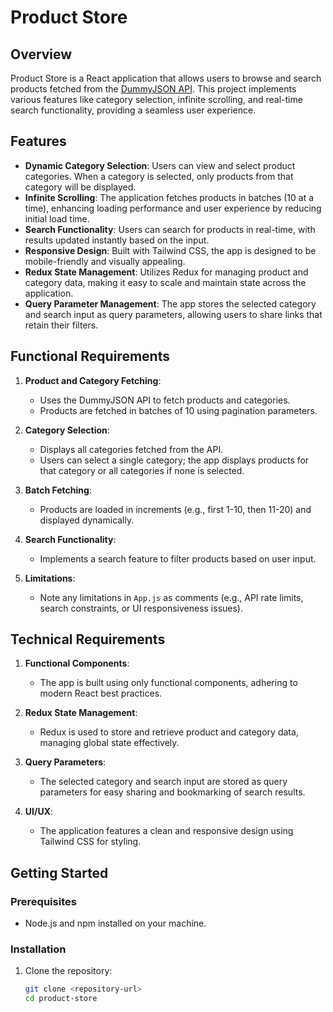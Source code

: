 # Product Store

## Overview

Product Store is a React application that allows users to browse and search products fetched from the [DummyJSON API](https://dummyjson.com). This project implements various features like category selection, infinite scrolling, and real-time search functionality, providing a seamless user experience.

## Features

- **Dynamic Category Selection**: Users can view and select product categories. When a category is selected, only products from that category will be displayed.
- **Infinite Scrolling**: The application fetches products in batches (10 at a time), enhancing loading performance and user experience by reducing initial load time.
- **Search Functionality**: Users can search for products in real-time, with results updated instantly based on the input.
- **Responsive Design**: Built with Tailwind CSS, the app is designed to be mobile-friendly and visually appealing.
- **Redux State Management**: Utilizes Redux for managing product and category data, making it easy to scale and maintain state across the application.
- **Query Parameter Management**: The app stores the selected category and search input as query parameters, allowing users to share links that retain their filters.

## Functional Requirements

1. **Product and Category Fetching**:
   - Uses the DummyJSON API to fetch products and categories.
   - Products are fetched in batches of 10 using pagination parameters.

2. **Category Selection**:
   - Displays all categories fetched from the API.
   - Users can select a single category; the app displays products for that category or all categories if none is selected.

3. **Batch Fetching**:
   - Products are loaded in increments (e.g., first 1-10, then 11-20) and displayed dynamically.

4. **Search Functionality**:
   - Implements a search feature to filter products based on user input.

5. **Limitations**:
   - Note any limitations in `App.js` as comments (e.g., API rate limits, search constraints, or UI responsiveness issues).

## Technical Requirements

1. **Functional Components**:
   - The app is built using only functional components, adhering to modern React best practices.

2. **Redux State Management**:
   - Redux is used to store and retrieve product and category data, managing global state effectively.

3. **Query Parameters**:
   - The selected category and search input are stored as query parameters for easy sharing and bookmarking of search results.

4. **UI/UX**:
   - The application features a clean and responsive design using Tailwind CSS for styling.

## Getting Started

### Prerequisites

- Node.js and npm installed on your machine.

### Installation

1. Clone the repository:
   ```bash
   git clone <repository-url>
   cd product-store
   ```
